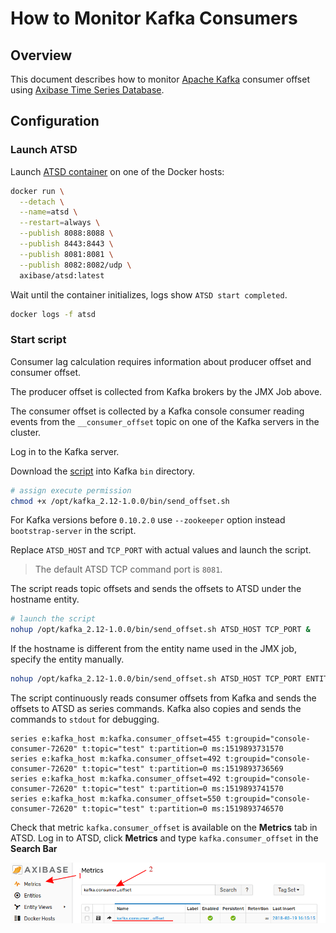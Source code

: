 # How to Monitor Kafka Consumers

## Overview

This document describes how to monitor [Apache Kafka](https://kafka.apache.org/) consumer offset using [Axibase Time Series Database](https://axibase.com/docs/atsd/).

## Configuration

### Launch ATSD

Launch [ATSD container](https://github.com/axibase/dockers) on one of the Docker hosts:

```sh
docker run \
  --detach \
  --name=atsd \
  --restart=always \
  --publish 8088:8088 \
  --publish 8443:8443 \
  --publish 8081:8081 \
  --publish 8082:8082/udp \
  axibase/atsd:latest
```

Wait until the container initializes, logs show `ATSD start completed`.

```sh
docker logs -f atsd
```

### Start script

Consumer lag calculation requires information about producer offset and consumer offset.

The producer offset is collected from Kafka brokers by the JMX Job above.

The consumer offset is collected by a Kafka console consumer reading events from  the `__consumer_offset` topic on one of the Kafka servers in the cluster.

Log in to the Kafka server.

Download the [script](resources/send_offset.sh) into Kafka `bin` directory.

```sh
# assign execute permission
chmod +x /opt/kafka_2.12-1.0.0/bin/send_offset.sh
```

For Kafka versions before `0.10.2.0` use `--zookeeper` option instead `bootstrap-server` in the script.

Replace `ATSD_HOST` and `TCP_PORT` with actual values and launch the script.

> The default ATSD TCP command port is `8081`.

The script reads topic offsets and sends the offsets to ATSD under the hostname entity.

```sh
# launch the script
nohup /opt/kafka_2.12-1.0.0/bin/send_offset.sh ATSD_HOST TCP_PORT &
```

If the hostname is different from the entity name used in the JMX job, specify the entity manually.

```sh
nohup /opt/kafka_2.12-1.0.0/bin/send_offset.sh ATSD_HOST TCP_PORT ENTITY &
```

The script continuously reads consumer offsets from Kafka and sends the offsets to ATSD as series commands. Kafka also copies and sends the commands to `stdout` for debugging.

```ls
series e:kafka_host m:kafka.consumer_offset=455 t:groupid="console-consumer-72620" t:topic="test" t:partition=0 ms:1519893731570
series e:kafka_host m:kafka.consumer_offset=492 t:groupid="console-consumer-72620" t:topic="test" t:partition=0 ms:1519893736569
series e:kafka_host m:kafka.consumer_offset=492 t:groupid="console-consumer-72620" t:topic="test" t:partition=0 ms:1519893741570
series e:kafka_host m:kafka.consumer_offset=550 t:groupid="console-consumer-72620" t:topic="test" t:partition=0 ms:1519893746570
```

Check that metric `kafka.consumer_offset` is available on the **Metrics** tab in ATSD.
Log in to ATSD, click **Metrics** and type `kafka.consumer_offset` in the **Search Bar**

![](./images/kafka-check-consumer-offset.png)